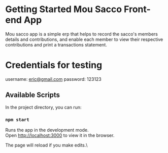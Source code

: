 # Getting Started Mou Sacco Front-end App

Mou sacco app is a simple erp that helps to record the sacco's members details and contributions, and enable each member to view their respective contributions and print a transactions statement.

# Credentials for testing
username: eric@gmail.com
password: 123123

## Available Scripts

In the project directory, you can run:

### `npm start`

Runs the app in the development mode.\
Open [http://localhost:3000](http://localhost:3000) to view it in the browser.

The page will reload if you make edits.\
